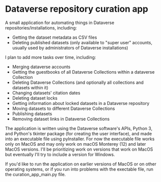 # Dataverse repository curation app

A small application for automating things in Dataverse repositories/installations, including:
- Getting the dataset metadata as CSV files
- Deleting published datasets (only available to "super user" accounts, usually used by administrators of Dataverse installations)

I plan to add more tasks over time, including:
- Merging dataverse accounts
- Getting the guestbooks of all Dataverse Collections within a dataverse Collection
- Deleting Dataverse Collections (and optionally all collections and datasets within it)
- Changing datasets' citation dates
- Deleting dataset locks
- Getting information about locked datasets in a Dataverse repository
- Moving datasets to different Dataverse Collections
- Publishing datasets
- Removing dataset links in Dataverse Collections

The application is written using the Dataverse software's APIs, Python 3, and Python's tkinter package (for creating the user interface), and made into an executable file using pyInstaller. For now the executable file works only on MacOS and may only work on macOS Monterey (12) and later MacOS versions. I'll be prioritizing work on versions that work on MacOS but eventually I'll try to include a version for Windows.

If you'd like to run the application on earlier versions of MacOS or on other operating systems, or if you run into problems with the exectable file, run the curation_app_main.py file.
